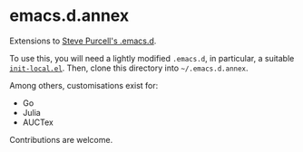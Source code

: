 # emacs.d.annex
Extensions to [Steve Purcell's .emacs.d](https://github.com/purcell/emacs.d).

To use this, you will need a lightly modified `.emacs.d`, in particular, a suitable [`init-local.el`](https://github.com/tesujimath/emacs.d/blob/master/lisp/init-local.el).  Then, clone this directory into `~/.emacs.d.annex`.

Among others, customisations exist for:
- Go
- Julia
- AUCTex

Contributions are welcome.
